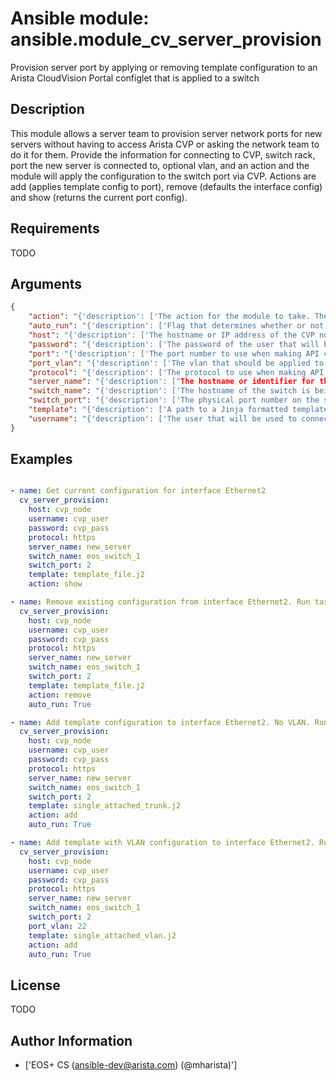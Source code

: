 # Ansible module: ansible.module_cv_server_provision


Provision server port by applying or removing template configuration to an Arista CloudVision Portal configlet that is applied to a switch

## Description

This module allows a server team to provision server network ports for new servers without having to access Arista CVP or asking the network team to do it for them. Provide the information for connecting to CVP, switch rack, port the new server is connected to, optional vlan, and an action and the module will apply the configuration to the switch port via CVP. Actions are add (applies template config to port), remove (defaults the interface config) and show (returns the current port config).

## Requirements

TODO

## Arguments

``` json
{
    "action": "{'description': ['The action for the module to take. The actions are add, which applies the specified template config to port, remove, which defaults the specified interface configuration, and show, which will return the current port configuration with no changes.'], 'default': 'show', 'choices': ['show', 'add', 'remove']}",
    "auto_run": "{'description': ['Flag that determines whether or not the module will execute the CVP task spawned as a result of changes to a switch configlet. When an add or remove action is taken which results in a change to a switch configlet, CVP will spawn a task that needs to be executed for the configuration to be applied to the switch. If this option is True then the module will determined the task number created by the configuration change, execute it and wait for the task to complete. If the option is False then the task will remain in the Pending state in CVP for a network administrator to review and execute.'], 'type': 'bool', 'default': False}",
    "host": "{'description': ['The hostname or IP address of the CVP node being connected to.'], 'required': True}",
    "password": "{'description': ['The password of the user that will be used to connect to CVP for API calls.'], 'required': True}",
    "port": "{'description': ['The port number to use when making API calls to the CVP node. This will default to the default port for the specified protocol. Port 80 for http and port 443 for https.']}",
    "port_vlan": "{'description': ['The vlan that should be applied to the port for this server. This parameter is dependent on a proper template that supports single vlan provisioning with it. If a port vlan is specified by the template specified does not support this the module will exit out with no changes. If a template is specified that requires a port vlan but no port vlan is specified the module will exit out with no changes.']}",
    "protocol": "{'description': ['The protocol to use when making API calls to CVP. CVP defaults to https and newer versions of CVP no longer support http.'], 'default': 'https', 'choices': ['https', 'http']}",
    "server_name": "{'description': ["The hostname or identifier for the server that is having it's switch port provisioned."], 'required': True}",
    "switch_name": "{'description': ['The hostname of the switch is being configured for the server being provisioned.'], 'required': True}",
    "switch_port": "{'description': ['The physical port number on the switch that the new server is connected to.'], 'required': True}",
    "template": "{'description': ['A path to a Jinja formatted template file that contains the configuration block that will be applied to the specified switch port. This template will have variable fields replaced by the module before being applied to the switch configuration.'], 'required': True}",
    "username": "{'description': ['The user that will be used to connect to CVP for making API calls.'], 'required': True}",
}
```

## Examples


``` yaml

- name: Get current configuration for interface Ethernet2
  cv_server_provision:
    host: cvp_node
    username: cvp_user
    password: cvp_pass
    protocol: https
    server_name: new_server
    switch_name: eos_switch_1
    switch_port: 2
    template: template_file.j2
    action: show

- name: Remove existing configuration from interface Ethernet2. Run task.
  cv_server_provision:
    host: cvp_node
    username: cvp_user
    password: cvp_pass
    protocol: https
    server_name: new_server
    switch_name: eos_switch_1
    switch_port: 2
    template: template_file.j2
    action: remove
    auto_run: True

- name: Add template configuration to interface Ethernet2. No VLAN. Run task.
  cv_server_provision:
    host: cvp_node
    username: cvp_user
    password: cvp_pass
    protocol: https
    server_name: new_server
    switch_name: eos_switch_1
    switch_port: 2
    template: single_attached_trunk.j2
    action: add
    auto_run: True

- name: Add template with VLAN configuration to interface Ethernet2. Run task.
  cv_server_provision:
    host: cvp_node
    username: cvp_user
    password: cvp_pass
    protocol: https
    server_name: new_server
    switch_name: eos_switch_1
    switch_port: 2
    port_vlan: 22
    template: single_attached_vlan.j2
    action: add
    auto_run: True

```

## License

TODO

## Author Information
  - ['EOS+ CS (ansible-dev@arista.com) (@mharista)']
